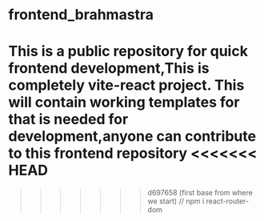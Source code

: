# frontend_brahmastra
This is a public repository for quick frontend development,This is completely vite-react project. This will contain working templates for that is needed for development,anyone can contribute to this frontend repository
<<<<<<< HEAD
=======



>>>>>>> d697658 (first base from where we start)
// npm i react-router-dom
